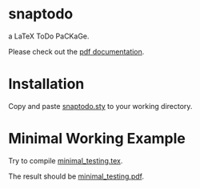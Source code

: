 
# snaptodo

a LaTeX ToDo PaCKaGe.

Please check out the
[pdf documentation](/snaptodo.pdf).

# Installation

Copy and paste
[snaptodo.sty](snaptodo.sty)
to your working directory.

# Minimal Working Example

Try to compile
[minimal_testing.tex](minimal_testing.tex).

The result should be
[minimal_testing.pdf](minimal_testing.pdf).
